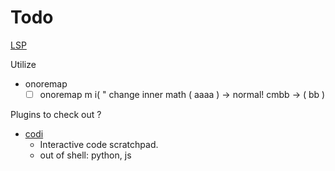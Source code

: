 # Todo

[LSP](https://fortes.com/2017/language-server-neovim/)


Utilize
* onoremap
	* [ ] onoremap m i\(    " change inner math  \( aaaa \) -> normal! cmbb<esc> -> \( bb \)
	
Plugins to check out ?

* [codi](https://github.com/metakirby5/codi.vim)
	* Interactive code scratchpad.
	* out of shell: python, js


